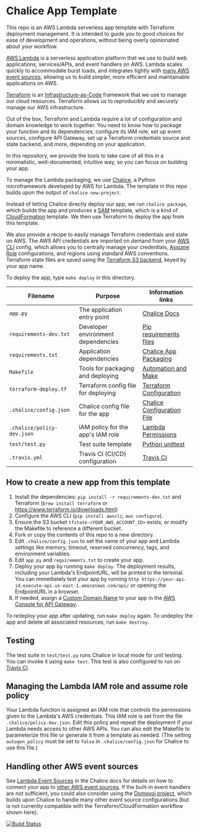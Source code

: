 # Chalice App Template

This repo is an AWS Lambda serverless app template with Terraform deployment management. It is intended to guide you to
good choices for ease of development and operations, without being overly opinionated about your workflow.

[AWS Lambda](https://aws.amazon.com/lambda/) is a serverless application platform that we use to build web applications,
services/APIs, and event handlers on AWS. Lambda scales quickly to accommodate burst loads, and integrates tightly
with [many AWS event sources](http://docs.aws.amazon.com/lambda/latest/dg/invoking-lambda-function.html), allowing us to
build simpler, more efficient and maintainable applications on AWS.

[Terraform](https://www.terraform.io/) is
an [Infrastructure-as-Code](https://en.wikipedia.org/wiki/Infrastructure_as_Code) framework that we use to manage our
cloud resources. Terraform allows us to reproducibly and securely manage our AWS infrastructure.

Out of the box, Terraform and Lambda require a lot of configuration and domain knowledge to work together. You need to
know how to package your function and its dependencies, configure its IAM role, set up event sources, configure API
Gateway, set up a Terraform credentials source and state backend, and more, depending on your application.

In this repository, we provide the tools to take care of all this in a minimalistic, well-documented, intuitive way, so
you can focus on building your app.

To manage the Lambda packaging, we use [Chalice](https://github.com/aws/chalice), a Python microframework developed by
AWS for Lambda. The template in this repo builds upon the output of `chalice new-project`.

Instead of letting Chalice directly deploy our app, we run `chalice package`, which builds the app and produces
a [SAM](https://github.com/awslabs/serverless-application-model) template, which is a kind
of [CloudFormation](https://aws.amazon.com/cloudformation/) template. We then use Terraform to deploy the app from this
template.

We also provide a recipe to easily manage Terraform credentials and state on AWS. The AWS API credentials are imported
on demand from your [AWS CLI](https://aws.amazon.com/cli/) config, which allows you to centrally manage your
credentials, [Assume Role](https://docs.aws.amazon.com/cli/latest/userguide/cli-roles.html) configurations, and regions
using standard AWS conventions. Terraform state files are saved using
the [Terraform S3 backend](https://www.terraform.io/docs/backends/types/s3.html), keyed by your app name.

To deploy the app, type `make deploy` in this directory.

Filename                  | Purpose                           | Information links
--------------------------|-----------------------------------|------------------------------------------
`app.py`                  |The application entry point        | [Chalice Docs](https://chalice.readthedocs.io/en/latest/)
`requirements-dev.txt`    |Developer environment dependencies | [Pip requirements files](https://pip.readthedocs.io/en/1.1/requirements.html)
`requirements.txt`        |Application dependencies           | [Chalice App Packaging](https://chalice.readthedocs.io/en/latest/topics/packaging.html)
`Makefile`                |Tools for packaging and deploying  | [Automation and Make](https://swcarpentry.github.io/make-novice/)
`terraform-deploy.tf`     |Terraform config file for deploying| [Terraform Configuration](https://www.terraform.io/docs/configuration/)
`.chalice/config.json`    |Chalice config file for the app    | [Chalice Configuration File](https://chalice.readthedocs.io/en/latest/topics/configfile.html)
`.chalice/policy-dev.json`|IAM policy for the app's IAM role  | [Lambda Permissions](https://docs.aws.amazon.com/lambda/latest/dg/intro-permission-model.html)
`test/test.py`            |Test suite template                | [Python unittest](https://docs.python.org/3/library/unittest.html)
`.travis.yml`             |Travis CI (CI/CD) configuration    | [Travis CI](https://docs.travis-ci.com/user/customizing-the-build/)

## How to create a new app from this template
1. Install the dependencies: `pip install -r requirements-dev.txt` and Terraform (`brew install terraform` or
   https://www.terraform.io/downloads.html)
1. Configure the AWS CLI (`pip install awscli`; `aws configure`).
1. Ensure the S3 bucket `tfstate-<YOUR_AWS_ACCOUNT_ID>` exists, or modify the Makefile to reference a different bucket.
1. Fork or copy the contents of this repo to a new directory.
1. Edit `.chalice/config.json` to set the name of your app and Lambda settings like memory, timeout, reserved
   concurrency, tags, and environment variables.
1. Edit `app.py` and `requirements.txt` to create your app.
1. Deploy your app by running `make deploy`. The deployment results, including your Lambda's EndpointURL, will be
   printed to the terminal. You can immediately test your app by running
   `http https://your-api-id.execute-api.us-east-1.amazonaws.com/api/` or opening the EndpointURL in a browser.
1. If needed, assign
   a [Custom Domain Name](https://docs.aws.amazon.com/apigateway/latest/developerguide/how-to-custom-domains.html) to
   your app in the [AWS Console for API Gateway](https://console.aws.amazon.com/apigateway/home#/custom-domain-names).

To redeploy your app after updating, run `make deploy` again. To undeploy the app and delete all associated resources,
run `make destroy`.

## Testing
The test suite in `test/test.py` runs Chalice in local mode for unit testing. You can invoke it using `make test`. This
test is also configured to run on [Travis CI](https://travis-ci.com).

## Managing the Lambda IAM role and assume role policy
Your Lambda function is assigned an IAM role that controls the permissions given to the Lambda's AWS credentials. This
IAM role is set from the file `.chalice/policy-dev.json`. Edit this policy and repeat the deployment if your Lambda
needs access to other AWS APIs. You can also edit the Makefile to parameterize this file or generate it from a template
as needed. (The setting `autogen_policy` must be set to `false` in `.chalice/config.json` for Chalice to use this file.)

## Handling other AWS event sources
See [Lambda Event Sources](https://chalice.readthedocs.io/en/latest/topics/events.html) in the Chalice docs for details
on how to connect your app to
[other AWS event sources](http://docs.aws.amazon.com/lambda/latest/dg/invoking-lambda-function.html). If the built-in
event handlers are not sufficient, you could also consider using the
[Domovoi project](https://github.com/kislyuk/domovoi), which builds upon Chalice to handle many other event source
configurations (but is not currently compatible with the Terraform/CloudFormation workflow shown here).

[![Build Status](https://travis-ci.com/chanzuckerberg/chalice-app-template.svg?token=iPJHxi7MxMYqJkBxfGCC&branch=master)](https://travis-ci.com/chanzuckerberg/chalice-app-template)
